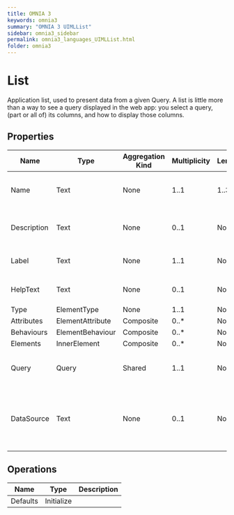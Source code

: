 ```yaml
---
title: OMNIA 3
keywords: omnia3
summary: "OMNIA 3 UIMLList"
sidebar: omnia3_sidebar
permalink: omnia3_languages_UIMLList.html
folder: omnia3
---
```


# List
Application list, used to present data from a given Query. A list is little more than a way to see a query displayed in the web app: you select a query, (part or all of) its columns, and how to display those columns.
## Properties

| Name | Type | Aggregation Kind | Multiplicity | Length | Description |
| --------- | --------- | --------- | --------- | --------- | --------- |
| Name | Text | None | 1..1 | 1..32 | The name of the entity (unique identifier). |
| Description | Text | None | 0..1 | None | The textual explanation of the entities’ purpose. |
| Label | Text | None | 1..1 | None | Label to display in the application. |
| HelpText | Text | None | 0..1 | None | Text/annotation to help the user. |
| Type | ElementType | None | 1..1 | None |  |
| Attributes | ElementAttribute | Composite | 0..* | None |  |
| Behaviours | ElementBehaviour | Composite | 0..* | None |  |
| Elements | InnerElement | Composite | 0..* | None |  |
| Query | Query | Shared | 1..1 | None | Reference a previously created query to use. |
| DataSource | Text | None | 0..1 | None | The Data Source in which the entities are computed and/or persisted |

## Operations

| Name | Type | Description |
| --------- | --------- | --------- |
| Defaults | Initialize |  |

